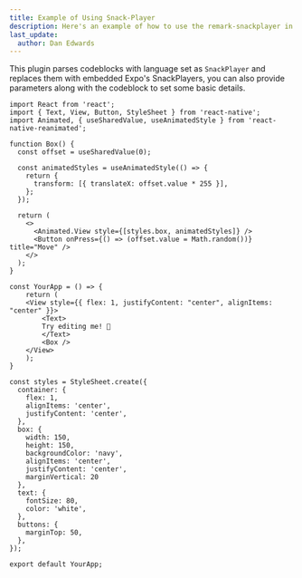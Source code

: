```yaml
---
title: Example of Using Snack-Player
description: Here's an example of how to use the remark-snackplayer in the cookbook.
last_update:
  author: Dan Edwards
---
```


This plugin parses codeblocks with language set as `SnackPlayer` and replaces them with embedded Expo's SnackPlayers, you can also provide parameters along with the codeblock to set some basic details.

```SnackPlayer name=Hello%20World&description=This%20is%20a%20description&dependencies=react-native-reanimated&platform=ios
import React from 'react';
import { Text, View, Button, StyleSheet } from 'react-native';
import Animated, { useSharedValue, useAnimatedStyle } from 'react-native-reanimated';

function Box() {
  const offset = useSharedValue(0);

  const animatedStyles = useAnimatedStyle(() => {
    return {
      transform: [{ translateX: offset.value * 255 }],
    };
  });

  return (
    <>
      <Animated.View style={[styles.box, animatedStyles]} />
      <Button onPress={() => (offset.value = Math.random())} title="Move" />
    </>
  );
}

const YourApp = () => {
    return (
    <View style={{ flex: 1, justifyContent: "center", alignItems: "center" }}>
        <Text>
        Try editing me! 🎉
        </Text>
        <Box />
    </View>
    );
}

const styles = StyleSheet.create({
  container: {
    flex: 1,
    alignItems: 'center',
    justifyContent: 'center',
  },
  box: {
    width: 150,
    height: 150,
    backgroundColor: 'navy',
    alignItems: 'center',
    justifyContent: 'center',
    marginVertical: 20
  },
  text: {
    fontSize: 80,
    color: 'white',
  },
  buttons: {
    marginTop: 50,
  },
});

export default YourApp;
```
